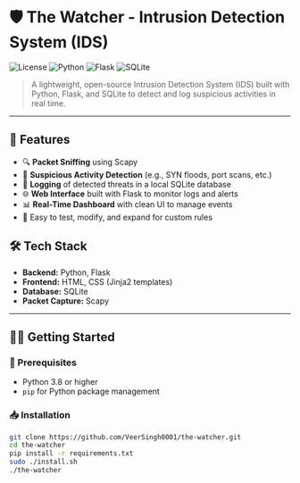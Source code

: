 # 🛡️ The Watcher - Intrusion Detection System (IDS)

![License](https://img.shields.io/github/license/VeerSingh0001/the-watcher)
![Python](https://img.shields.io/badge/Python-3.8%2B-blue.svg)
![Flask](https://img.shields.io/badge/Framework-Flask-yellow)
![SQLite](https://img.shields.io/badge/Database-SQLite-lightgrey)

> A lightweight, open-source Intrusion Detection System (IDS) built with Python, Flask, and SQLite to detect and log suspicious activities in real time.

---

## 📌 Features

- 🔍 **Packet Sniffing** using Scapy  
- 🧠 **Suspicious Activity Detection** (e.g., SYN floods, port scans, etc.)  
- 📝 **Logging** of detected threats in a local SQLite database  
- 🌐 **Web Interface** built with Flask to monitor logs and alerts  
- 📊 **Real-Time Dashboard** with clean UI to manage events  
- 🧪 Easy to test, modify, and expand for custom rules


## 🛠️ Tech Stack

- **Backend:** Python, Flask
- **Frontend:** HTML, CSS (Jinja2 templates)
- **Database:** SQLite
- **Packet Capture:** Scapy

---

## 🧑‍💻 Getting Started

### 🔧 Prerequisites

- Python 3.8 or higher
- `pip` for Python package management

### 📥 Installation

```bash
git clone https://github.com/VeerSingh0001/the-watcher.git
cd the-watcher
pip install -r requirements.txt
sudo ./install.sh
./the-watcher

